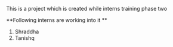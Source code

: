 This is a project which is created while interns training phase two 

**Following interns are working into it **
1. Shraddha
2. Tanishq

